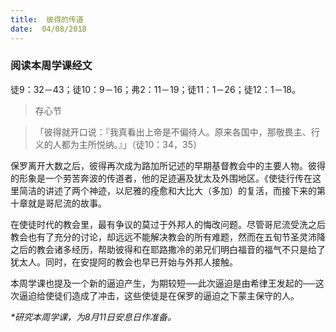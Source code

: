 ```yaml
---
title:  彼得的传道
date:  04/08/2018
---
```


### 阅读本周学课经文

徒9：32－43；徒10：9－16；弗2：11－19；徒11：1－26；徒12：1－18。

> <p>存心节</p>

> 「彼得就开口说：『我真看出上帝是不偏待人。原来各国中，那敬畏主、行义的人都为主所悦纳。』」（徒10：34，35）

保罗离开大数之后，彼得再次成为路加所记述的早期基督教会中的主要人物。彼得的形象是一个劳苦奔波的传道者，他的足迹遍及犹太及外围地区。《使徒行传在这里简洁的讲述了两个神迹，以尼雅的痊愈和大比大（多加）的复活，而接下来的第十章就是哥尼流的故事。

在使徒时代的教会里，最有争议的莫过于外邦人的悔改问题。尽管哥尼流受洗之后教会也有了充分的讨论，却远远不能解决教会的所有难题，然而在五旬节圣灵沛降之后的教会诸多经历，帮助彼得和在耶路撒冷的弟兄们明白福音的福气不只是给了犹太人。同时，在安提阿的教会也早已开始与外邦人接触。

本周学课也提及一个新的逼迫产生，为期较短──此次逼迫是由希律王发起的──这次逼迫给使徒们造成了冲击，这些使徒是在保罗的逼迫之下蒙主保守的人。

_*研究本周学课，为8月11日安息日作准备。_